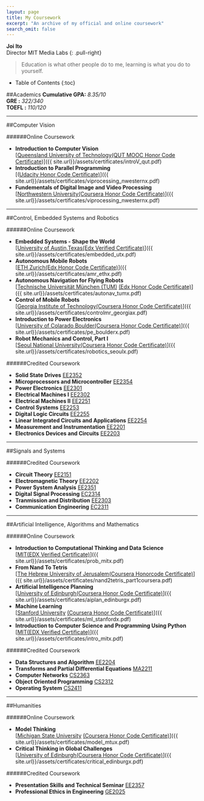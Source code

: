 ```yaml
---
layout: page
title: My Coursework 
excerpt: "An archive of my official and online coursework"
search_omit: false
---
```

**Joi Ito** <br/>Director MIT Media Labs
{: .pull-right}
>Education is what other people do to me, learning is what you do to yourself.<br/>

* Table of Contents
{:toc}

##Academics
**Cumulative GPA:** *8.35/10*<br/>
**GRE           :** *322/340*<br/>
**TOEFL         :** *110/120*<br/>

---


##Computer Vision

######Online Coursework
* **Introduction to Computer Vision** <br /> [<u>Queensland University of Technology</u><u>(QUT MOOC Honor Code Certificate</u>)]({{ site.url}}/assets/certificates/introV_qut.pdf)
* **Introduction to Parallel Programming** <br />[(<u>Udacity Honor Code Certificate)</u>]({{ site.url}}/assets/certificates/viprocessing_nwesternx.pdf)
* **Fundementals of Digital Image and Video Processing** <br />[<u>Northwestern University</u><u>(Coursera Honor Code Certificate)</u>]({{ site.url}}/assets/certificates/viprocessing_nwesternx.pdf) 

---
 

##Control, Embedded Systems and Robotics

######Online Coursework
* **Embedded Systems - Shape the World** <br /> [<u>University of Austin,Texas</u><u>(Edx Verified Certificate)</u>]({{ site.url}}/assets/certificates/embedded_utx.pdf)
* **Autonomous Mobile Robots**<br /> [<u>ETH Zurich</u><u>(Edx Honor Code Certificate)</u>]({{ site.url}}/assets/certificates/amr_ethx.pdf)
* **Autonomous Navigation for Flying Robots**<br />[<u>Technische Universität München (TUM)</u> <u>(Edx Honor Code Certificate)</u>]({{ site.url}}/assets/certificates/autonav_tumx.pdf)
* **Control of Mobile Robots**  <br />[<u>Georgia Institute of Technology</u><u>(Coursera Honor Code Certificate)</u>]({{ site.url}}/assets/certificates/controlmr_georgiax.pdf)
* **Introduction to Power Electronics** <br /> [<u>University of Colarado Boulder</u><u>(Coursera Honor Code Certificate)</u>]({{ site.url}}/assets/certificates/pe_boulderx.pdf)
* **Robot Mechanics and Control, Part I** <br /> [<u>Seoul National University</u><u>(Coursera Honor Code Certificate)</u>]({{ site.url}}/assets/certificates/robotics_seoulx.pdf)

######Credited Coursework
* **Solid State Drives** <u>EE2352</u>
* **Microprocessors and Microcontroller** <u>EE2354</u>
* **Power Electronics** <u>EE2301</u>
* **Electrical Machines I** <u>EE2302</u>
* **Electrical Machines II** <u>EE2251</u>
* **Control Systems** <u>EE2253</u>
* **Digital Logic Circuits** <u>EE2255</u>
* **Linear Integrated Circuits and Applications** <u>EE2254</u>
* **Measurement and Instrumentation** <u>EE2201</u>
* **Electronics Devices and Circuits** <u>EE2203</u>

---


##Signals and Systems

######Credited Coursework
* **Circuit Theory** <u>EE2151</u>
* **Electromagnetic Theory** <u>EE2202</u>
* **Power System Analysis** <u>EE2351</u>
* **Digital Signal Processing** <u>EC2314</u>
* **Tranmission and Distribution** <u>EE2303</u>
* **Communication Engineering** <u>EC2311</u>

---


##Artificial Intelligence, Algorithms and Mathematics 

######Online Coursework
* **Introduction to Computational Thinking and Data Science** <br />[<u>MIT</u><u>(EDX Verified Certificate)</u>]({{ site.url}}/assets/certificates/prob_mitx.pdf)
* **From Nand To Tetris** <br />[<u>The Hebrew University of Jerusalem</u><u>(Coursera Honorcode Certificate)</u>]({{ site.url}}/assets/certificates/nand2tetris_part1coursera.pdf)
* **Artificial Intelligence Planning** <br />  [<u>University of Edinburgh</u><u>(Coursera Honor Code Certificate)</u>]({{ site.url}}/assets/certificates/aiplan_edinburgx.pdf)
* **Machine Learning** <br />[<u>Stanford University</u> <u>(Coursera Honor Code Certificate)</u>]({{ site.url}}/assets/certificates/ml_stanfordx.pdf)
* **Introduction to Computer Science and Programming Using Python** <br />[<u>MIT</u><u>(EDX Verified Certificate)</u>]({{ site.url}}/assets/certificates/intro_mitx.pdf)

######Credited Coursework
* **Data Structures and Algorithm** <u>EE2204</u>
* **Transforms and Partial Differential Equations** <u>MA2211</u>
* **Computer Networks** <u>CS2363</u>
* **Object Oriented Programming** <u>CS2312</u>
* **Operating System** <u>CS2411</u>

---
 

##Humanities

######Online Coursework
* **Model Thinking**  <br />[<u>Michigan State University</u> <u>(Coursera Honor Code Certificate)</u>]({{ site.url}}/assets/certificates/model_mtux.pdf)
* **Critical Thinking in Global Challenges**  <br /> [<u>University of Edinburgh</u><u>(Coursera Honor Code Certificate)</u>]({{ site.url}}/assets/certificates/critical_edinburgx.pdf)

######Credited Coursework
* **Presentation Skills and Technical Seminar** <u>EE2357</u>
* **Professional Ethics in Engineering** <u>GE2025</u>

